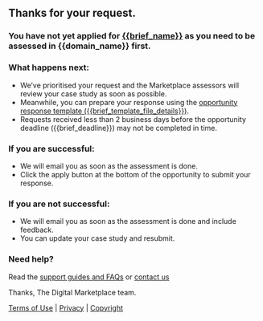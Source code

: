 ## Thanks for your request.

### You have not yet applied for [{{brief_name}}]({{brief_url}}) as you need to be assessed in {{domain_name}} first.

### What happens next:

- We’ve prioritised your request and the Marketplace assessors will review your case study as soon as possible.
- Meanwhile, you can prepare your response using the [opportunity response template ({{brief_template_file_details}})]({{brief_template_url}}).
- Requests received less than 2 business days before the opportunity deadline ({{brief_deadline}}) may not be completed in time.

### If you are successful:

- We will email you as soon as the assessment is done.
- Click the apply button at the bottom of the opportunity to submit your response.

### If you are not successful:

- We will email you as soon as the assessment is done and include feedback.
- You can update your case study and resubmit.

### Need help?

Read the [support guides and FAQs](https://marketplace1.zendesk.com/hc/en-gb/categories/115001540368-Seller-guide-and-FAQs) or [contact us](https://marketplace1.zendesk.com/hc/en-gb/requests/new)

Thanks,
The Digital Marketplace team.

[Terms of Use](https://marketplace.service.gov.au/terms-of-use) | [Privacy](https://marketplace.service.gov.au/privacy-policy) | [Copyright](https://marketplace.service.gov.au/copyright)
